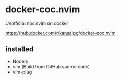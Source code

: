 # docker-coc.nvim

Unofficial noc.nvim on docker

https://hub.docker.com/r/kansaipg/docker-coc.nvim

## installed

* Nodejs
* vim (Build from GitHub source code)
* vim-plug 

